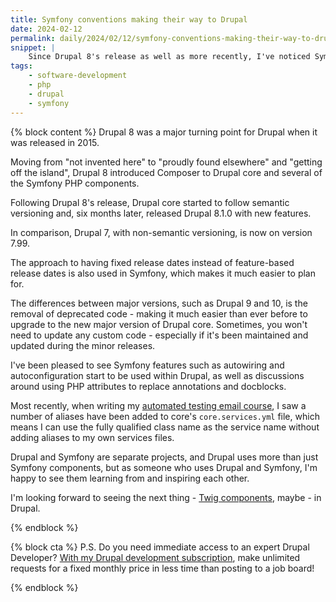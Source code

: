 ```yaml
---
title: Symfony conventions making their way to Drupal
date: 2024-02-12
permalink: daily/2024/02/12/symfony-conventions-making-their-way-to-drupal
snippet: |
    Since Drupal 8's release as well as more recently, I've noticed Symfony conventions making their way into Drupal.
tags:
    - software-development
    - php
    - drupal
    - symfony
---
```


{% block content %}
Drupal 8 was a major turning point for Drupal when it was released in 2015.

Moving from "not invented here" to "proudly found elsewhere" and "getting off the island", Drupal 8 introduced Composer to Drupal core and several of the Symfony PHP components.

Following Drupal 8's release, Drupal core started to follow semantic versioning and, six months later, released Drupal 8.1.0 with new features.

In comparison, Drupal 7, with non-semantic versioning, is now on version 7.99.

The approach to having fixed release dates instead of feature-based release dates is also used in Symfony, which makes it much easier to plan for.

The differences between major versions, such as Drupal 9 and 10, is the removal of deprecated code - making it much easier than ever before to upgrade to the new major version of Drupal core. Sometimes, you won't need to update any custom code - especially if it's been maintained and updated during the minor releases.

I've been pleased to see Symfony features such as autowiring and autoconfiguration start to be used within Drupal, as well as discussions around using PHP attributes to replace annotations and docblocks.

Most recently, when writing my [automated testing email course][atdc], I saw a number of aliases have been added to core's `core.services.yml` file, which means I can use the fully qualified class name as the service name without adding aliases to my own services files.

Drupal and Symfony are separate projects, and Drupal uses more than just Symfony components, but as someone who uses Drupal and Symfony, I'm happy to see them learning from and inspiring each other.

I'm looking forward to seeing the next thing - [Twig components][podcast], maybe - in Drupal.

[atdc]: {{site.url}}/atdc
[podcast]: {{site.url}}/podcast/10-ryan-weaver-symfonycasts
{% endblock %}

{% block cta %}
P.S. Do you need immediate access to an expert Drupal Developer? [With my Drupal development subscription][subscription], make unlimited requests for a fixed monthly price in less time than posting to a job board!

[subscription]: {{site.url}}/subscription
{% endblock %}
